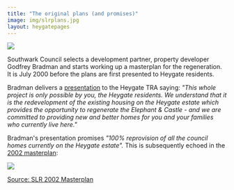 ```yaml
---
title: "The original plans (and promises)"
image: img/slrplans.jpg
layout: heygatepages
---
```


![](http://heygatewashome.org/img/EandCMk1Regen_SLRPlans.jpg)

Southwark Council selects a development partner, property developer Godfrey Bradman and starts working up a masterplan for the regeneration. It is July 2000 before the plans are first presented to Heygate residents. 

Bradman delivers a [presentation](http://betterelephant.github.io/images/slrpresentation.pdf) to the Heygate TRA saying: _"This whole project is only possible by you, the Heygate residents. We understand that it is the redevelopment of the existing housing on the Heygate estate which provides the opportunity to regenerate the Elephant & Castle - and we are committed to providing new and better homes for you and your families who currently live here."_ 

Bradman's presentation promises _"100% reprovision of all the council homes currently on the Heygate estate"._ This is subsequently echoed in the [2002 masterplan](https://35percent.org/img/slrplans.pdf):

![](https://35percent.org/img/slrplans.jpg)

[Source: SLR 2002 Masterplan](http://heygate.github.io/img/EandC_RegenMk1SLRplans.pdf)
